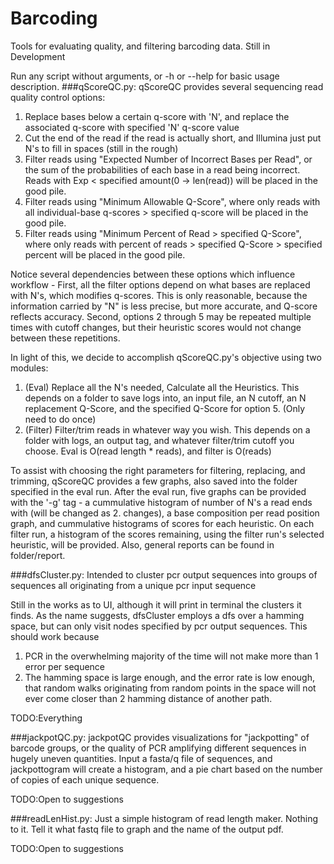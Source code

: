 # Barcoding
Tools for evaluating quality, and filtering barcoding data. Still in Development

Run any script without arguments, or -h or --help for basic usage description.
###qScoreQC.py:
qScoreQC provides several sequencing read quality control options:

1. Replace bases below a certain q-score with 'N', and replace the associated q-score with specified 'N' q-score value
2. Cut the end of the read if the read is actually short, and Illumina just put N's to fill in spaces (still in the rough)
3. Filter reads using "Expected Number of Incorrect Bases per Read", or the sum of the probabilities of each base in a read being incorrect. Reads with Exp < specified amount(0 -> len(read)) will be placed in the good pile.
4. Filter reads using "Minimum Allowable Q-Score", where only reads with all individual-base q-scores > specified q-score will be placed in the good pile.
5. Filter reads using "Minimum Percent of Read > specified Q-Score", where only reads with percent of reads > specified Q-Score > specified percent will be placed in the good pile.

Notice several dependencies between these options which influence workflow - First, all the filter options depend on what bases are replaced with N's, which modifies q-scores. This is only reasonable, because the information carried by "N" is less precise, but more accurate, and Q-score reflects accuracy. Second, options 2 through 5 may be repeated multiple times with cutoff changes, but their heuristic scores would not change between these repetitions.

In light of this, we decide to accomplish qScoreQC.py's objective using two modules:

1. (Eval) Replace all the N's needed, Calculate all the Heuristics. This depends on a folder to save logs into, an input file, an N cutoff, an N replacement Q-Score, and the specified Q-Score for option 5. (Only need to do once)
2. (Filter) Filter/trim reads in whatever way you wish. This depends on a folder with logs, an output tag, and whatever filter/trim cutoff you choose.
Eval is O(read length * reads), and filter is O(reads)

To assist with choosing the right parameters for filtering, replacing, and trimming, qScoreQC provides a few graphs, also saved into the folder specified in the eval run. After the eval run, five graphs can be provided with the '-g' tag - a cummulative histogram of number of N's a read ends with (will be changed as 2. changes), a base composition per read position graph, and cummulative histograms of scores for each heuristic. On each filter run, a histogram of the scores remaining, using the filter run's selected heuristic, will be provided. Also, general reports can be found in folder/report.

###dfsCluster.py:
Intended to cluster pcr output sequences into groups of sequences all originating from a unique pcr input sequence

Still in the works as to UI, although it will print in terminal the clusters it finds. As the name suggests, dfsCluster employs a dfs over a hamming space, but can only visit nodes specified by pcr output sequences. This should work because

1. PCR in the overwhelming majority of the time will not make more than 1 error per sequence
2. The hamming space is large enough, and the error rate is low enough, that random walks originating from random points in the space will not ever come closer than 2 hamming distance of another path.

TODO:Everything

###jackpotQC.py:
jackpotQC provides visualizations for "jackpotting" of barcode groups, or the quality of PCR amplifying different sequences in hugely uneven quantities. Input a fasta/q file of sequences, and jackpottogram will create a histogram, and a pie chart based on the number of copies of each unique sequence.

TODO:Open to suggestions

###readLenHist.py:
Just a simple histogram of read length maker. Nothing to it. Tell it what fastq file to graph and the name of the output pdf.

TODO:Open to suggestions
